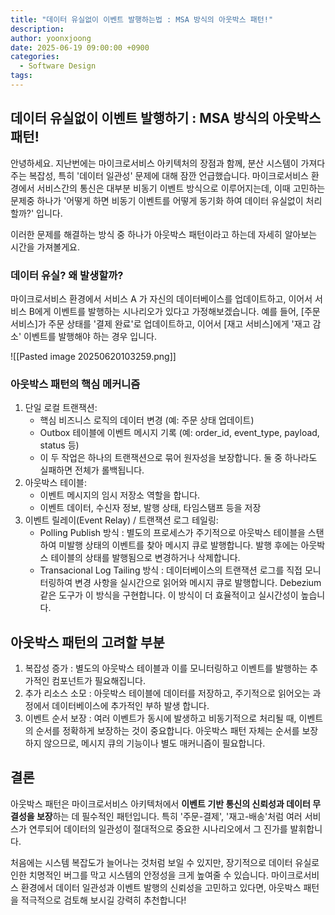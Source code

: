 ```yaml
---
title: "데이터 유실없이 이벤트 발행하는법 : MSA 방식의 아웃박스 패턴!"
description: 
author: yoonxjoong
date: 2025-06-19 09:00:00 +0900
categories:
  - Software Design
tags:
---
```

## 데이터 유실없이 이벤트 발행하기 : MSA 방식의 아웃박스 패턴!

안녕하세요. 지난번에는 마이크로서비스 아키텍처의 장점과 함께, 분산 시스템이 가져다주는 복잡성, 특히 '데이터 일관성' 문제에 대해 잠깐 언급했습니다. 마이크로서비스 환경에서 서비스간의 통신은 대부분 비동기 이벤트 방식으로 이루어지는데, 이때 고민하는 문제중 하나가 '어떻게 하면 비동기 이벤트를 어떻게 동기화 하여 데이터 유실없이 처리할까?' 입니다.

이러한 문제를 해결하는 방식 중 하나가 아웃박스 패턴이라고 하는데 자세히 알아보는 시간을 가져볼게요.

### 데이터 유실? 왜 발생할까?
 마이크로서비스 환경에서 서비스 A 가 자신의 데이터베이스를 업데이트하고, 이어서 서비스 B에게 이벤트를 발행하는 시나리오가 있다고 가정해보겠습니다.
예를 들어, [주문 서비스]가 주문 상태를 '결제 완료'로 업데이트하고, 이어서 [재고 서비스]에게 '재고 감소' 이벤트를 발행해야 하는 경우 입니다. 

![[Pasted image 20250620103259.png]]

### 아웃박스 패턴의 핵심 메커니즘
1. 단일 로컬 트랜잭션:
	- 핵심 비즈니스 로직의 데이터 변경 (예: 주문 상태 업데이트)
	- Outbox 테이블에 이벤트 메시지 기록 (예: order_id, event_type, payload, status 등)
	- 이 두 작업은 하나의 트랜잭션으로 묶어 원자성을 보장합니다. 둘 중 하나라도 실패하면 전체가 롤백됩니다.
2. 아웃박스 테이블:
	- 이벤트 메시지의 임시 저장소 역할을 합니다.
	- 이벤트 데이터, 수신자 정보, 발행 상태, 타임스탬프 등을 저장
3. 이벤트 릴레이(Event Relay) / 트랜잭션 로그 테일링:
	- Polling Publish 방식 : 별도의 프로세스가 주기적으로 아웃박스 테이블을 스탠하여 미발행 상태의 이벤트를 찾아 메시지 큐로 발행합니다. 발행 후에는 아웃박스 테이블의 상태를 발행됨으로 변경하거나 삭제합니다.
	- Transacional Log Tailing 방식 : 데이터베이스의 트랜잭션 로그를 직접 모니터링하여 변경 사항을 실시간으로 읽어와 메시지 큐로 발행합니다. Debezium 같은 도구가 이 방식을 구현합니다. 이 방식이 더 효율적이고 실시간성이 높습니다.

## 아웃박스 패턴의 고려할 부분
1. 복잡성 증가 : 별도의 아웃박스 테이블과 이를 모니터링하고 이벤트를 발행하는 추가적인 컴포넌트가 필요해집니다.
2. 추가 리소스 소모 : 아웃박스 테이블에 데이터를 저장하고, 주기적으로 읽어오는 과정에서 데이터베이스에 추가적인 부하 발생 합니다.
3. 이벤트 순서 보장 : 여러 이벤트가 동시에 발생하고 비동기적으로 처리될 때, 이벤트의 순서를 정확하게 보장하는 것이 중요합니다. 아웃박스 패턴 자체는 순서를 보장하지 않으므로, 메시지 큐의 기능이나 별도 매커니즘이 필요합니다.

## 결론
아웃박스 패턴은 마이크로서비스 아키텍처에서 **이벤트 기반 통신의 신뢰성과 데이터 무결성을 보장**하는 데 필수적인 패턴입니다. 특히 '주문-결제', '재고-배송'처럼 여러 서비스가 연루되어 데이터의 일관성이 절대적으로 중요한 시나리오에서 그 진가를 발휘합니다.

처음에는 시스템 복잡도가 늘어나는 것처럼 보일 수 있지만, 장기적으로 데이터 유실로 인한 치명적인 버그를 막고 시스템의 안정성을 크게 높여줄 수 있습니다. 마이크로서비스 환경에서 데이터 일관성과 이벤트 발행의 신뢰성을 고민하고 있다면, 아웃박스 패턴을 적극적으로 검토해 보시길 강력히 추천합니다!

